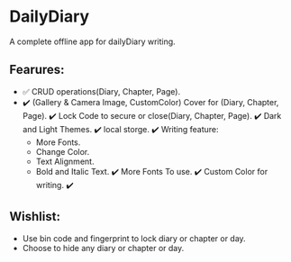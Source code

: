 # DailyDiary
 A complete offline app for dailyDiary writing.
## Fearures:
- ✅ CRUD operations(Diary, Chapter, Page).
- ✔️ (Gallery & Camera Image, CustomColor) Cover for (Diary, Chapter, Page).
✔️ Lock Code to secure or close(Diary, Chapter, Page).
✔️ Dark and Light Themes.
✔️ local storge.
✔️ Writing feature:
  * More Fonts.
  * Change Color.
  * Text Alignment.
  * Bold and Italic Text.
✔️ More Fonts To use.
✔️ Custom Color for writing.
✔️ 


## Wishlist:
- Use bin code and fingerprint to lock diary or chapter or day.
- Choose to hide any diary or chapter or day. 
